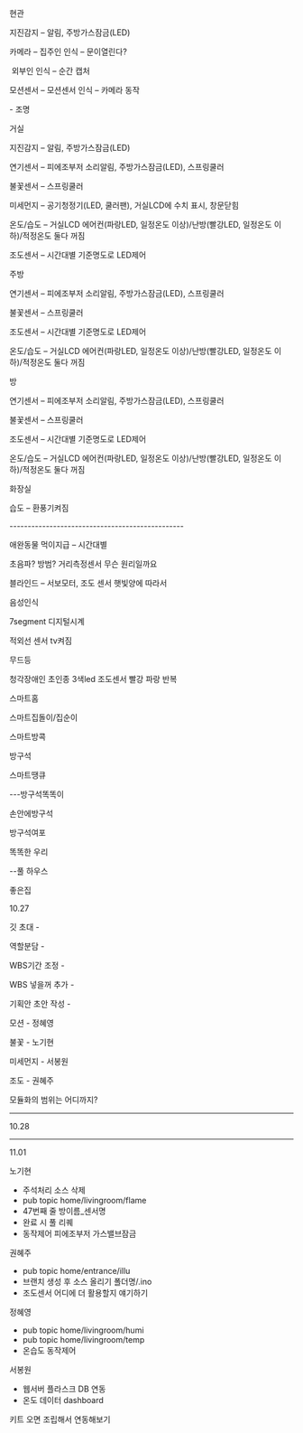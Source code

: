 현관

지진감지 – 알림, 주방가스잠금(LED)

카메라 – 집주인 인식 – 문이열린다? 

​     외부인 인식 – 순간 캡처

모션센서 – 모션센서 인식 – 카메라 동작

\-   조명

 

거실

지진감지 – 알림, 주방가스잠금(LED)

연기센서 – 피에조부저 소리알림, 주방가스잠금(LED), 스프링쿨러

불꽃센서 – 스프링쿨러

미세먼지 – 공기청정기(LED, 쿨러팬), 거실LCD에 수치 표시, 창문닫힘

온도/습도 – 거실LCD 에어컨(파랑LED, 일정온도 이상)/난방(빨강LED, 일정온도 이하)/적정온도 둘다 꺼짐

조도센서 – 시간대별 기준명도로 LED제어

 

주방

연기센서 – 피에조부저 소리알림, 주방가스잠금(LED), 스프링쿨러

불꽃센서 – 스프링쿨러

조도센서 – 시간대별 기준명도로 LED제어

온도/습도 – 거실LCD 에어컨(파랑LED, 일정온도 이상)/난방(빨강LED, 일정온도 이하)/적정온도 둘다 꺼짐

 

방

연기센서 – 피에조부저 소리알림, 주방가스잠금(LED), 스프링쿨러

불꽃센서 – 스프링쿨러

조도센서 – 시간대별 기준명도로 LED제어

온도/습도 – 거실LCD 에어컨(파랑LED, 일정온도 이상)/난방(빨강LED, 일정온도 이하)/적정온도 둘다 꺼짐

화장실

습도 – 환풍기켜짐

\------------------------------------------------

애완동물 먹이지급 – 시간대별

초음파? 방범? 거리측정센서 무슨 원리일까요

블라인드 – 서보모터, 조도 센서 햇빛양에 따라서

음성인식

7segment 디지털시계

적외선 센서 tv켜짐

무드등

청각장애인 초인종 3색led 조도센서 빨강 파랑 반복

 

스마트홈

스마트집돌이/집순이

스마트방콕

방구석

스마트땡큐

---방구석똑똑이

손안에방구석

방구석여포

똑똑한 우리

--풀 하우스

좋은집



10.27

깃 초대 -

역할분담 - 

WBS기간 조정 -

WBS 넣을꺼 추가 -

기획안 초안 작성 -



모션 - 정혜영

불꽃 - 노기현

미세먼지 - 서봉원

조도 - 권혜주



모듈화의 범위는 어디까지?

------------------------

10.28

-------------------------------

11.01

노기현 

- 주석처리 소스 삭제
- pub topic home/livingroom/flame
- 47번째 줄 방이름_센서명
- 완료 시 풀 리퀘
- 동작제어 피에조부저 가스밸브잠금



권혜주

- pub topic home/entrance/illu
- 브랜치 생성 후 소스 올리기 폴더명/.ino
- 조도센서 어디에 더 활용할지 얘기하기



정혜영

- pub topic home/livingroom/humi
- pub topic home/livingroom/temp
- 온습도 동작제어



서봉원

- 웹서버 플라스크 DB 연동
- 온도 데이터 dashboard



키트 오면 조립해서 연동해보기